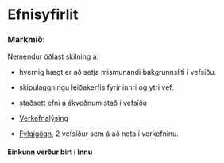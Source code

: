 # Efnisyfirlit

### Markmið:
Nemendur öðlast skilning á:
* hvernig hægt er að setja mismunandi bakgrunnsliti í vefsíðu.
* skipulaggningu leiðakerfis fyrir innri og ytri vef.
* staðsett efni á ákveðnum stað í vefsíðu

* [Verkefnalýsing](Verkefni_5.pdf)
* [Fylgigögn](https://github.com/vefgrunnur/21H/tree/main/S%C3%BDnid%C3%A6mi/V-5), 2 vefsíður sem á að nota í verkefninu.

#### Einkunn verður birt í Innu
